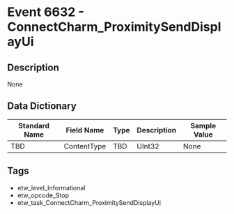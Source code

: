 # Event 6632 - ConnectCharm_ProximitySendDisplayUi

## Description
None

## Data Dictionary
|Standard Name|Field Name|Type|Description|Sample Value|
|---|---|---|---|---|
|TBD|ContentType|TBD|UInt32|None|None|

## Tags
* etw_level_Informational
* etw_opcode_Stop
* etw_task_ConnectCharm_ProximitySendDisplayUi
